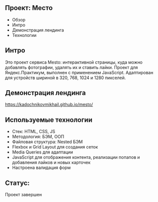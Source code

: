## Проект: Место
* Обзор
* Интро
* Демонстрация лендинга
* Технологии
## Интро
Это проект сервиса Mesto: интерактивной страницы, куда можно добавлять фотографии, удалять их и ставить лайки. Проект для Яндекс.Практикум, выполнен с применением JavaScript. Адаптирован для устройств шириной в 320, 768, 1024 и 1280 пикселей.

## Демонстрация лендинга
https://kadochnikovmikhail.github.io/mesto/

## Используемые технологии
* Стек: HTML, CSS, JS
* Методология: БЭМ, ООП
* Файловая структура: Nested БЭМ
* Flexbox и Grid Layout для создания сеток
* Media Queries для адаптации
* JavaScript для отображения контента, реализации попапов и добавления лайков и новых карточек
* Настроена валидация форм
## Статус:
Проект завершен
